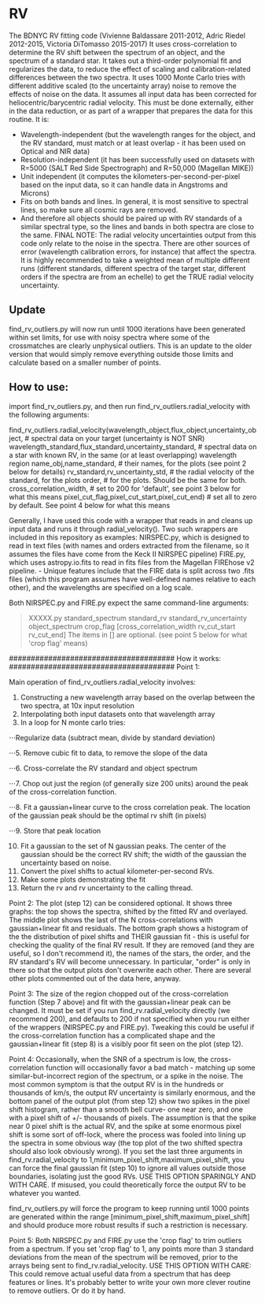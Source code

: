 # RV

The BDNYC RV fitting code (Vivienne Baldassare 2011-2012, Adric Riedel 2012-2015, Victoria DiTomasso 2015-2017)
It uses cross-correlation to determine the RV shift between the spectrum of an object, and the spectrum of a standard star.
It takes out a third-order polynomial fit and regularizes the data, to reduce the effect of scaling and calibration-related differences between the two spectra.
It uses 1000 Monte Carlo tries with different additive scaled (to the uncertainty array) noise to remove the effects of noise on the data.
It assumes all input data has been corrected for heliocentric/barycentric radial velocity. This must be done externally, either in the data reduction, or as part of a wrapper that prepares the data for this routine.
It is:
* Wavelength-independent (but the wavelength ranges for the object, and the RV standard, must match or at least overlap - it has been used on Optical and NIR data)
* Resolution-independent (it has been successfully used on datasets with R=5000 (SALT Red Side Spectrograph) and R=50,000 (Magellan MIKE))
* Unit independent (it computes the kilometers-per-second-per-pixel based on the input data, so it can handle data in Angstroms and Microns)
* Fits on both bands and lines. In general, it is most sensitive to spectral lines, so make sure all cosmic rays are removed.
 * And therefore all objects should be paired up with RV standards of a similar spectral type, so the lines and bands in both spectra are close to the same.
FINAL NOTE: The radial velocity uncertainties output from this code only relate to the noise in the spectra. There are other sources of error (wavelength calibration errors, for instance) that affect the spectra. It is highly recommended to take a weighted mean of multiple different runs (different standards, different spectra of the target star, different orders if the spectra are from an echelle) to get the TRUE radial velocity uncertainty.


## Update

find_rv_outliers.py will now run until 1000 iterations have been generated within set limits, for use with noisy spectra where some of the crossmatches are clearly unphysical outliers. This is an update to the older version that would simply remove everything outside those limits and calculate based on a smaller number of points.


## How to use:


import find_rv_outliers.py, and then run find_rv_outliers.radial_velocity with the following arguments:

find_rv_outliers.radial_velocity(wavelength_object,flux_object,uncertainty_object, # spectral data on your target (uncertainty is NOT SNR)
              wavelength_standard,flux_standard,uncertainty_standard, # spectral data on a star with known RV, in the same (or at least overlapping) wavelength region
              name_obj,name_standard, # their names, for the plots (see point 2 below for details)
              rv_standard,rv_uncertainty_std, # the radial velocity of the standard, for the plots
              order, # for the plots. Should be the same for both.
              cross_correlation_width, # set to 200 for 'default', see point 3 below for what this means
              pixel_cut_flag,pixel_cut_start,pixel_cut_end) # set all to zero by default. See point 4 below for what this means

Generally, I have used this code with a wrapper that reads in and cleans up input data and runs it through radial_velocity().
Two such wrappers are included in this repository as examples:
NIRSPEC.py, which is designed to read in text files (with names and orders extracted from the filename, so it assumes the files have come from the Keck II NIRSPEC pipeline)
FIRE.py, which uses astropy.io.fits to read in fits files from the Magellan FIREhose v2 pipeline. - Unique features include that the FIRE data is split across two .fits files (which this program assumes have well-defined names relative to each other), and the wavelengths are specified on a log scale.

Both NIRSPEC.py and FIRE.py expect the same command-line arguments:
> XXXXX.py standard_spectrum standard_rv standard_rv_uncertainty object_spectrum crop_flag [cross_correlation_width rv_cut_start rv_cut_end]
The items in [] are optional. (see point 5 below for what 'crop flag' means)

######################################
How it works:
######################################
Point 1:

Main operation of find_rv_outliers.radial_velocity involves:
1. Constructing a new wavelength array based on the overlap between the two spectra, at 10x input resolution
2. Interpolating both input datasets onto that wavelength array
3. In a loop for N monte carlo tries:

⋅⋅⋅Regularize data (subtract mean, divide by standard deviation)

⋅⋅⋅5. Remove cubic fit to data, to remove the slope of the data

⋅⋅⋅6. Cross-correlate the RV standard and object spectrum

⋅⋅⋅7. Chop out just the region (of generally size 200 units) around the peak of the cross-correlation function.

⋅⋅⋅8. Fit a gaussian+linear curve to the cross correlation peak. The location of the gaussian peak should be the optimal rv shift (in pixels)

⋅⋅⋅9. Store that peak location

10. Fit a gaussian to the set of N gaussian peaks. The center of the gaussian should be the correct RV shift; the width of the gaussian the uncertainty based on noise.
11. Convert the pixel shifts to actual kilometer-per-second RVs.
12. Make some plots demonstrating the fit
13. Return the rv and rv uncertainty to the calling thread.

Point 2:
The plot (step 12) can be considered optional. It shows three graphs: the top shows the spectra, shifted by the fitted RV and overlayed. The middle plot shows the last of the N cross-correlations with gaussian+linear fit and residuals. The bottom graph shows a histogram of the the distribution of pixel shifts and THEIR gaussian fit - this is useful for checking the quality of the final RV result. If they are removed (and they are useful, so I don't recommend it), the names of the stars, the order, and the RV standard's RV will become unnecessary. In particular, "order" is only in there so that the output plots don't overwrite each other. There are several other plots commented out of the data here, anyway.

Point 3:
The size of the region chopped out of the cross-correlation function (Step 7 above) and fit with the gaussian+linear peak can be changed. It must be set if you run find_rv.radial_velocity directly (we recommend 200), and defaults to 200 if not specified when you run either of the wrappers (NIRSPEC.py and FIRE.py). Tweaking this could be useful if the cross-correlation function has a complicated shape and the gaussian+linear fit (step 8) is a visibly poor fit seen on the plot (step 12).

Point 4:
Occasionally, when the SNR of a spectrum is low, the cross-correlation function will occasionally favor a bad match - matching up some similar-but-incorrect region of the spectrum, or a spike in the noise. The most common symptom is that the output RV is in the hundreds or thousands of km/s, the output RV uncertainty is similarly enormous, and the bottom panel of the output plot (from step 12) show two spikes in the pixel shift histogram, rather than a smooth bell curve- one near zero, and one with a pixel shift of +/- thousands of pixels. The assumption is that the spike near 0 pixel shift is the actual RV, and the spike at some enormous pixel shift is some sort of off-lock, where the process was fooled into lining up the spectra in some obvious way (the top plot of the two shifted spectra should also look obviously wrong).
If you set the last three arguments in find_rv.radial_velocity to 1,minimum_pixel_shift,maximum_pixel_shift, you can force the final gaussian fit (step 10) to ignore all values outside those boundaries, isolating just the good RVs. 
USE THIS OPTION SPARINGLY AND WITH CARE. If misused, you could theoretically force the output RV to be whatever you wanted.

find_rv_outliers.py will force the program to keep running until 1000 points are generated within the range [minimum_pixel_shift,maximum_pixel_shift] and should produce more robust results if such a restriction is necessary.

Point 5:
Both NIRSPEC.py and FIRE.py use the 'crop flag' to trim outliers from a spectrum. If you set 'crop flag' to 1, any points more than 3 standard deviations from the mean of the spectrum will be removed, prior to the arrays being sent to find_rv.radial_velocity. 
USE THIS OPTION WITH CARE: This could remove actual useful data from a spectrum that has deep features or lines. It's probably better to write your own more clever routine to remove outliers. Or do it by hand.


